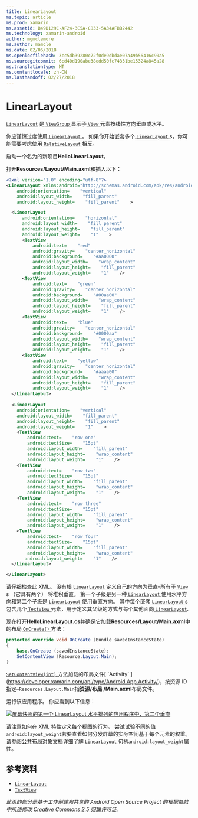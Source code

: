 ```yaml
---
title: LinearLayout
ms.topic: article
ms.prod: xamarin
ms.assetid: B49D129C-AF24-3C5A-C833-5A34AFBB2442
ms.technology: xamarin-android
author: mgmclemore
ms.author: mamcle
ms.date: 02/06/2018
ms.openlocfilehash: 3cc5db39280c72f0de9dbdae07a49b56416c90a5
ms.sourcegitcommit: 6cd40d190abe38edd50fc74331be15324a845a28
ms.translationtype: MT
ms.contentlocale: zh-CN
ms.lasthandoff: 02/27/2018
---
```

# <a name="linearlayout"></a>LinearLayout

[`LinearLayout`](https://developer.xamarin.com/api/type/Android.Widget.LinearLayout/) 是[ `ViewGroup` ](https://developer.xamarin.com/api/type/Android.Views.ViewGroup/)显示子[ `View` ](https://developer.xamarin.com/api/type/Android.Views.View/)元素按线性方向垂直或水平。

你应谨慎过度使用[ `LinearLayout` ](https://developer.xamarin.com/api/type/Android.Widget.LinearLayout/)。
如果你开始嵌套多个[ `LinearLayout` ](https://developer.xamarin.com/api/type/Android.Widget.LinearLayout/)s，你可能需要考虑使用[ `RelativeLayout` ](https://developer.xamarin.com/api/type/Android.Widget.RelativeLayout/)相反。

启动一个名为的新项目**HelloLinearLayout**。

打开**Resources/Layout/Main.axml**和插入以下：

```xml
<?xml version="1.0" encoding="utf-8"?>
<LinearLayout xmlns:android="http://schemas.android.com/apk/res/android"
    android:orientation=    "vertical"
    android:layout_width=    "fill_parent"
    android:layout_height=    "fill_parent"    >

  <LinearLayout
      android:orientation=    "horizontal"
      android:layout_width=    "fill_parent"
      android:layout_height=    "fill_parent"
      android:layout_weight=    "1"    >
      <TextView
          android:text=    "red"
          android:gravity=    "center_horizontal"
          android:background=    "#aa0000"
          android:layout_width=    "wrap_content"
          android:layout_height=    "fill_parent"
          android:layout_weight=    "1"    />
      <TextView
          android:text=    "green"
          android:gravity=    "center_horizontal"
          android:background=    "#00aa00"
          android:layout_width=    "wrap_content"
          android:layout_height=    "fill_parent"
          android:layout_weight=    "1"    />
      <TextView
          android:text=    "blue"
          android:gravity=    "center_horizontal"
          android:background=    "#0000aa"
          android:layout_width=    "wrap_content"
          android:layout_height=    "fill_parent"
          android:layout_weight=    "1"    />
      <TextView
          android:text=    "yellow"
          android:gravity=    "center_horizontal"
          android:background=    "#aaaa00"
          android:layout_width=    "wrap_content"
          android:layout_height=    "fill_parent"
          android:layout_weight=    "1"    />
  </LinearLayout>
        
  <LinearLayout
    android:orientation=    "vertical"
    android:layout_width=    "fill_parent"
    android:layout_height=    "fill_parent"
    android:layout_weight=    "1"    >
    <TextView
        android:text=    "row one"
        android:textSize=    "15pt"
        android:layout_width=    "fill_parent"
        android:layout_height=    "wrap_content"
        android:layout_weight=    "1"    />
    <TextView
        android:text=    "row two"
        android:textSize=    "15pt"
        android:layout_width=    "fill_parent"
        android:layout_height=    "wrap_content"
        android:layout_weight=    "1"    />
    <TextView
        android:text=    "row three"
        android:textSize=    "15pt"
        android:layout_width=    "fill_parent"
        android:layout_height=    "wrap_content"
        android:layout_weight=    "1"    />
    <TextView
        android:text=    "row four"
        android:textSize=    "15pt"
        android:layout_width=    "fill_parent"
        android:layout_height=    "wrap_content"
       android:layout_weight=    "1"    />
  </LinearLayout>

</LinearLayout>
```

请仔细检查此 XML。 没有根[ `LinearLayout` ](https://developer.xamarin.com/api/type/Android.Widget.LinearLayout/)定义自己的方向为垂直&ndash;所有子[ `View` ](https://developer.xamarin.com/api/type/Android.Views.View/)s （它具有两个） 将堆积垂直。 第一个子级是另一种[ `LinearLayout` ](https://developer.xamarin.com/api/type/Android.Widget.LinearLayout/)使用水平方向和第二个子级是[ `LinearLayout` ](https://developer.xamarin.com/api/type/Android.Widget.LinearLayout/)使用垂直方向。 其中每个嵌套[ `LinearLayout` ](https://developer.xamarin.com/api/type/Android.Widget.LinearLayout/)s 包含几个[ `TextView` ](https://developer.xamarin.com/api/type/Android.Widget.TextView/)元素，用于定义其父级的方式与每个其他面向[ `LinearLayout`](https://developer.xamarin.com/api/type/Android.Widget.LinearLayout/).

现在打开**HelloLinearLayout.cs**并确保它加载**Resources/Layout/Main.axml**中的布局[ `OnCreate()` ](https://developer.xamarin.com/api/member/Android.App.Activity.OnCreate/p/Android.OS.Bundle/)方法：

```csharp
protected override void OnCreate (Bundle savedInstanceState)
{
    base.OnCreate (savedInstanceState);
    SetContentView (Resource.Layout.Main);
}
```

[ `SetContentView(int)` ](https://developer.xamarin.com/api/member/Android.App.Activity.SetContentView/(System.Int32))方法加载的布局文件[ `Activity` ](https://developer.xamarin.com/api/type/Android.App.Activity/)，按资源 ID 指定&ndash;`Resources.Layout.Main`指**资源/布局 /Main.axml**布局文件。

运行该应用程序。 你应看到以下信息：

[ ![屏幕快照的第一个 LinearLayout 水平排列的应用程序中，第二个垂直](linear-layout-images/helloviews1.png)](linear-layout-images/helloviews1.png)

请注意如何在 XML 特性定义每个视图的行为。 尝试试验不同的值`android:layout_weight`若要查看如何分发屏幕的实际空间基于每个元素的权重。 请参阅[公共布局对象](http://developer.android.com/guide/topics/ui/declaring-layout.html)文档详细了解[ `LinearLayout` ](https://developer.xamarin.com/api/type/Android.Widget.LinearLayout/)句柄`android:layout_weight`属性。

<a name="References" />

## <a name="references"></a>参考资料

-   [`LinearLayout`](https://developer.xamarin.com/api/type/Android.Widget.LinearLayout/) 
-   [`TextView`](https://developer.xamarin.com/api/type/Android.Widget.TextView/) 

*此页的部分是基于工作创建和共享的 Android Open Source Project 的根据条款中所述修改*
[*Creative Commons 2.5 归属许可证*](http://creativecommons.org/licenses/by/2.5/).

